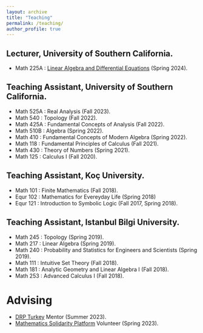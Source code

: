 ```yaml
---
layout: archive
title: "Teaching"
permalink: /teaching/
author_profile: true
---
```


## Lecturer, University of Southern California.

* Math 225A : [Linear Algebra and Differential Equations](https://elifuskuplu.github.io/_pages/math225.md) (Spring 2024).

## Teaching Assistant, University of Southern California.

* Math 525A : Real Analysis (Fall 2023).
* Math 540 : Topology (Fall 2022).
* Math 425A : Fundamental Concepts of Analysis (Fall 2022).
* Math 510B : Algebra (Spring 2022).
* Math 410 : Fundamental Concepts of Modern Algebra (Spring 2022).
* Math 118 : Fundamental Principles of Calculus (Fall 2021).
* Math 430 : Theory of Numbers (Spring 2021).
* Math 125 : Calculus I (Fall 2020).

## Teaching Assistant, Koç University.

* Math 101 : Finite Mathematics (Fall 2018).
* Equr 102 : Mathematics for Evereyday Life (Spring 2018)
* Equr 121 : Introduction to Symbolic Logic (Fall 2017, Spring 2018).


## Teaching Assistant, Istanbul Bilgi University.

* Math 245 : Topology (Spring 2019).
* Math 217 : Linear Algebra (Spring 2019).
* Math 240 : Probability and Statistics for Engineers and Scientists (Spring 2019).
* Math 111 : Intuitive Set Theory (Fall 2018).
* Math 181 : Analytic Geometry and Linear Algebra I (Fall 2018).
* Math 253 : Advanced Calculus I (Fall 2018).
 


# Advising     

* [DRP Turkey](https://sites.google.com/view/drp-turkey/) Mentor (Summer 2023).
* [Mathematics Solidarity Platform](https://sites.google.com/view/matematikdayanisma/anasayfa) Volunteer (Spring 2023).
